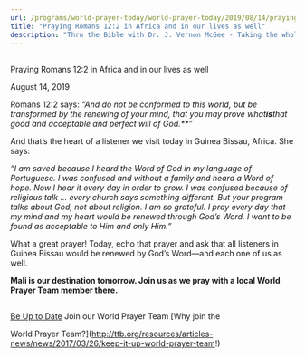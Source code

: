 ```yaml
---
url: /programs/world-prayer-today/world-prayer-today/2019/08/14/praying-romans-12-2-in-africa-and-in-our-lives-as-well
title: "Praying Romans 12:2 in Africa and in our lives as well"
description: "Thru the Bible with Dr. J. Vernon McGee - Taking the whole Word to the whole world"
---
```







## 
 Praying Romans 12:2 in Africa and in our lives as well


August 14, 2019




Romans 12:2 says: *“And do not be conformed to this world, but be transformed by the renewing of your mind, that you may prove what**is**that good and acceptable and perfect will of God.**”*


And that’s the heart of a listener we visit today in Guinea Bissau, Africa. She says:


*“I am saved because I heard the Word of God in my language of Portuguese. I was confused and without a family and heard a Word of hope. Now I hear it every day in order to grow. I was confused because of religious talk … every church says something different. But your program talks about God, not about religion. I am so grateful. I pray every day that my mind and my heart would be renewed through God’s Word. I want to be found as acceptable to Him and only Him.”*


What a great prayer! Today, echo that prayer and ask that all listeners in Guinea Bissau would be renewed by God’s Word—and each one of us as well.


**Mali is our destination tomorrow. Join us as we pray with a local World Prayer Team member there.**







## 




[Be Up to Date](http://feeds.feedburner.com/WorldPrayerToday "World Prayer Today RSS Feed")
Join our World Prayer Team
[Why join the  

World Prayer Team?](http://ttb.org/resources/articles-news/news/2017/03/26/keep-it-up-world-prayer-team!)





